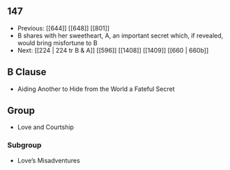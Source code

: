 ## 147
- Previous: [[644]] [[648]] [[801]] 
- B shares with her sweetheart, A, an important secret which, if revealed, would bring misfortune to B
- Next: [[224 | 224 tr B &amp; A]] [[596]] [[1408]] [[1409]] [[660 | 660b]] 

## B Clause
- Aiding Another to Hide from the World a Fateful Secret

## Group
- Love and Courtship

### Subgroup
- Love’s Misadventures

